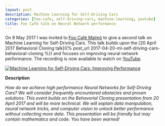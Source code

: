 ```yaml
---
layout: post
description: Machine Learning for Self-Driving Cars
categories: [foo-cafe, self-driving-cars, machine-learning, youtube]
title: Foo Café talk on Neural Network performance
---
```


On 9 May 2017 I was invited to [Foo Café Malmö](https://foocafe.org/) to give a second talk on Machine Learning for Self-Driving Cars. This talk builds upon the [20 April 2017 Behavioral Cloning talk]({% post_url 2017-04-20-ml-self-driving-cars-behavioral-cloning %}) and focuses on improving neural network performance. The recording is now available to watch on [YouTube](https://www.youtube.com/watch?v=oqyas8K4McA).

[![Machine Learning for Self-Driving Cars: Improving Performance](https://img.youtube.com/vi/oqyas8K4McA/0.jpg)](https://www.youtube.com/watch?v=oqyas8K4McA "Machine Learning for Self-Driving Cars: Improving Performance ")

**Description**

*How do we achieve high performance Neural Networks for Self-Driving Cars? We will consider frequently encountered obstacles and proven solutions. This event builds on the Behavorial Cloning presentation from 20 April 2017 and will be more technical. We will explain data manipulation, neural network tricks, and computer vision to unlock better performance without collecting more data. This presentation will be friendly but may contain mathematics and code. You have been warned!*

